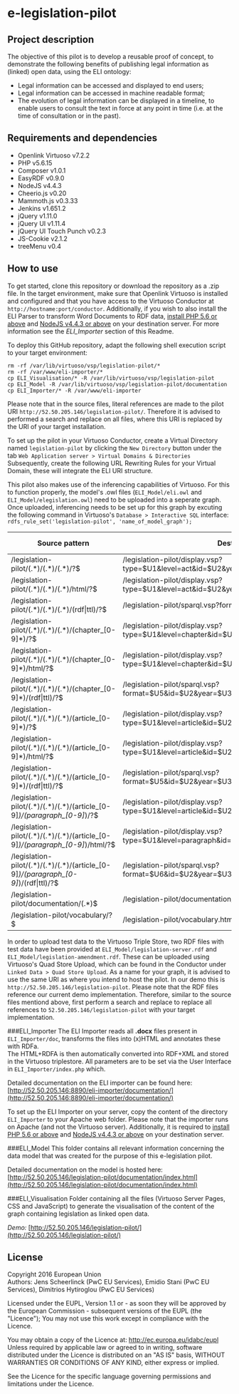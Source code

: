 # e-legislation-pilot

## Project description

The objective of this pilot is to develop a reusable proof of concept, to demonstrate the following benefits of publishing legal information as (linked) open data, using the ELI ontology:
* Legal information can be accessed and displayed to end users;
* Legal information can be accessed in machine readable format;
* The evolution of legal information can be displayed in a timeline, to enable users to consult the text in force at any point in time (i.e. at the time of consultation or in the past).


## Requirements and dependencies

* Openlink Virtuoso v7.2.2
* PHP v5.6.15
* Composer v1.0.1
* EasyRDF v0.9.0
* NodeJS v4.4.3
* Cheerio.js v0.20
* Mammoth.js v0.3.33
* Jenkins v1.651.2
* jQuery v1.11.0
* jQuery UI v1.11.4
* jQuery UI Touch Punch v0.2.3
* JS-Cookie v2.1.2
* treeMenu v0.4

## How to use

To get started, clone this repository or download the repository as a .zip file.
In the target environment, make sure that Openlink Virtuoso is installed and configured and that you have access to the Virtuoso Conductor at `http://hostname:port/conductor`. Additionally, if you wish to also install the ELI Parser to transform Word Documents to RDF data, [install PHP 5.6 or above](http://php.net/manual/en/install.php) and [NodeJS v4.4.3 or above](https://nodejs.org/en/download/package-manager/) on your destination server. For more information see the _ELI_Importer_ section of this Readme.

To deploy this GitHub repository, adapt the following shell execution script to your target environment:
```
rm -rf /var/lib/virtuoso/vsp/legislation-pilot/*
rm -rf /var/www/eli-importer/*
cp ELI_Visualisation/* -R /var/lib/virtuoso/vsp/legislation-pilot
cp ELI_Model -R /var/lib/virtuoso/vsp/legislation-pilot/documentation
cp ELI_Importer/* -R /var/www/eli-importer
```

Please note that in the source files, literal references are made to the pilot URI ``http://52.50.205.146/legislation-pilot/``. Therefore it is advised to performed a search and replace on all files, where this URI is replaced by the URI of your target installation.

To set up the pilot in your Virtuoso Conductor, create a Virtual Directory named `legislation-pilot` by clicking the ``New Directory`` button under the tab ``Web Application server > Virtual Domains & Directories``
Subsequently, create the following URL Rewriting Rules for your Virtual Domain, these will integrate the ELI URI structure.

This pilot also makes use of the inferencing capabilities of Virtuoso. For this to function properly, the model's .owl files (`ELI_Model/eli.owl` and `ELI_Model/elegislation.owl`) need to be uploaded into a seperate graph. Once uploaded, inferencing needs to be set up for this graph by excuting the following command in Virtuoso's ``Database > Interactive SQL`` interface: `rdfs_rule_set('legislation-pilot', 'name_of_model_graph');`

Source pattern | Destination | Rule matching 
--- | --- | ---
/legislation-pilot/(.\*)\/(.\*)\/(.\*)\/?$ | /legislation-pilot/display.vsp?type=$U1&level=act&id=$U2&year=$U3 | Last matching
/legislation-pilot/(.\*)\/(.\*)\/(.\*)\/html\/?$ | /legislation-pilot/display.vsp?type=$U1&level=act&id=$U2&year=$U3 | Last matching
/legislation-pilot/(.\*)\/(.\*)\/(.\*)\/(rdf&#124;ttl)\/?$ | /legislation-pilot/sparql.vsp?format=$U4&id=$U2&year=$U3 | Last matching
/legislation-pilot/(.\*)\/(.\*)\/(.\*)\/(chapter_[0-9]*)\/?$ | /legislation-pilot/display.vsp?type=$U1&level=chapter&id=$U2&year=$U3&ref=$U4 | Last matching
/legislation-pilot/(.\*)\/(.\*)\/(.\*)\/(chapter_[0-9]*)\/html\/?$ | /legislation-pilot/display.vsp?type=$U1&level=chapter&id=$U2&year=$U3&ref=$U4 | Last matching
/legislation-pilot/(.\*)\/(.\*)\/(.\*)\/(chapter_[0-9]*)\/(rdf&#124;ttl)\/?$ | /legislation-pilot/sparql.vsp?format=$U5&id=$U2&year=$U3&ref=$U4 | Last matching
/legislation-pilot/(.\*)\/(.\*)\/(.\*)\/(article_[0-9]*)\/?$ | /legislation-pilot/display.vsp?type=$U1&level=article&id=$U2&year=$U3&ref=$U4 | Last matching
/legislation-pilot/(.\*)\/(.\*)\/(.\*)\/(article_[0-9]*)\/html\/?$ | /legislation-pilot/display.vsp?type=$U1&level=article&id=$U2&year=$U3&ref=$U4 | Last matching
/legislation-pilot/(.\*)\/(.\*)\/(.\*)\/(article_[0-9]*)\/(rdf&#124;ttl)\/?$ | /legislation-pilot/sparql.vsp?format=$U5&id=$U2&year=$U3&ref=$U4 | Last matching
/legislation-pilot/(.\*)\/(.\*)\/(.\*)\/(article_[0-9]*)\/(paragraph_[0-9]*)\/?$ | /legislation-pilot/display.vsp?type=$U1&level=article&id=$U2&year=$U3&ref=$U4&par=$U5 | Last matching
/legislation-pilot/(.\*)\/(.\*)\/(.\*)\/(article_[0-9]*)\/(paragraph_[0-9]*)\/html\/?$ | /legislation-pilot/display.vsp?type=$U1&level=paragraph&id=$U2&year=$U3&ref=$U4&par=$U5 | Last matching
/legislation-pilot/(.\*)\/(.\*)\/(.\*)\/(article_[0-9]*)\/(paragraph_[0-9]*)\/(rdf&#124;ttl)\/?$ | /legislation-pilot/sparql.vsp?format=$U6&id=$U2&year=$U3&ref=$U4&par=$U5 | Last matching
/legislation-pilot/documentation/(.\*)$ | /legislation-pilot/documentation/$U1 | Last matching
/legislation-pilot/vocabulary\/?$ | /legislation-pilot/vocabulary.html | Last matching

In order to upload test data to the Virtuoso Triple Store, two RDF files with test data have been provided at ``ELI_Model/legislation-server.rdf`` and ``ELI_Model/legislation-amendment.rdf``. These can be uploaded using Virtuoso's Quad Store Upload, which can be found in the Conductor under ``Linked Data > Quad Store Upload``. As a name for your graph, it is advised to use the same URI as where you intend to host the pilot. In our demo this is ``http://52.50.205.146/legislation-pilot``.
Please note that the RDF files reference our current demo implementation. Therefore, similar to the source files mentiond above, first perform a search and replace to replace all references to ``52.50.205.146/legislation-pilot`` with your target implementation.

###ELI_Importer
The ELI Importer reads all **.docx** files present in `ELI_Importer/doc`, transforms the files into (x)HTML and annotates these with RDFa.  
The HTML+RDFA is then automatically converted into RDF+XML and stored in the Virtuoso triplestore.
All parameters are to be set via the User Interface in `ELI_Importer/index.php` which.

Detailed documentation on the ELI importer can be found here: [http://52.50.205.146:8890/eli-importer/documentation/](http://52.50.205.146:8890/eli-importer/documentation/)

To set up the ELI Importer on your server, copy the content of the directory ``ELI_Importer`` to your Apache web folder. Please note that the importer runs on Apache (and not the Virtuoso server). Additionally, it is required to [install PHP 5.6 or above](http://php.net/manual/en/install.php) and [NodeJS v4.4.3 or above](https://nodejs.org/en/download/package-manager/) on your destination server.

###ELI_Model
This folder contains all relevant information concerning the data model that was created for the purpose of this e-legislation pilot.

Detailed documentation on the model is hosted here: [http://52.50.205.146/legislation-pilot/documentation/index.html](http://52.50.205.146/legislation-pilot/documentation/index.html)

###ELI_Visualisation
Folder containing all the files (Virtuoso Server Pages, CSS and JavaScript) to generate the visualisation of the content of the graph containing legislation as linked open data.

*Demo:* [http://52.50.205.146/legislation-pilot/](http://52.50.205.146/legislation-pilot/)

## License

Copyright 2016 European Union  
Authors: Jens Scheerlinck (PwC EU Services), Emidio Stani (PwC EU Services), Dimitrios Hytiroglou (PwC EU Services)

Licensed under the EUPL, Version 1.1 or - as soon they
will be approved by the European Commission - subsequent
versions of the EUPL (the "Licence");
You may not use this work except in compliance with the Licence.

You may obtain a copy of the Licence at:
http://ec.europa.eu/idabc/eupl  
Unless required by applicable law or agreed to in
writing, software distributed under the Licence is
distributed on an "AS IS" basis,
WITHOUT WARRANTIES OR CONDITIONS OF ANY KIND, either
express or implied.

See the Licence for the specific language governing
permissions and limitations under the Licence.

